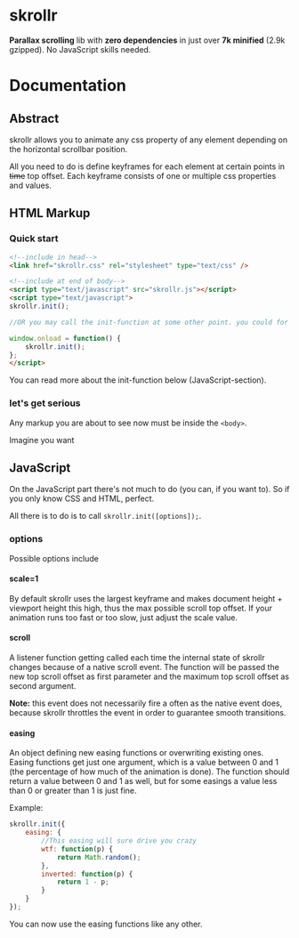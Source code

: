 skrollr
======

**Parallax scrolling** lib with **zero dependencies** in just over **7k minified** (2.9k gzipped). No JavaScript skills needed.


Documentation
======

Abstract
------

skrollr allows you to animate any css property of any element depending on the horizontal scrollbar position.

All you need to do is define keyframes for each element at certain points in ~~time~~ top offset. Each keyframe consists of one or multiple css properties and values.


HTML Markup
------

### Quick start

```html
<!--include in head-->
<link href="skrollr.css" rel="stylesheet" type="text/css" />

<!--include at end of body-->
<script type="text/javascript" src="skrollr.js"></script>
<script type="text/javascript">
skrollr.init();

//OR you may call the init-function at some other point. you could for example use an image preloader.

window.onload = function() {
	skrollr.init();
};
</script>
```

You can read more about the init-function below (JavaScript-section).

### let's get serious

Any markup you are about to see now must be inside the ```<body>```.

Imagine you want


JavaScript
------

On the JavaScript part there's not much to do (you can, if you want to). So if you only know CSS and HTML, perfect.

All there is to do is to call ```skrollr.init([options]);```.

### options

Possible options include

#### scale=1

By default skrollr uses the largest keyframe and makes document height + viewport height this high, thus the max possible scroll top offset. If your animation runs too fast or too slow, just adjust the scale value.

#### scroll

A listener function getting called each time the internal state of skrollr changes because of a native scroll event. The function will be passed the new top scroll offset as first parameter and the maximum top scroll offset as second argument.

**Note:** this event does not necessarily fire a often as the native event does, because skrollr throttles the event in order to guarantee smooth transitions.

#### easing

An object defining new easing functions or overwriting existing ones. Easing functions get just one argument, which is a value between 0 and 1 (the percentage of how much of the animation is done). The function should return a value between 0 and 1 as well, but for some easings a value less than 0 or greater than 1 is just fine.

Example:

```js
skrollr.init({
	easing: {
		//This easing will sure drive you crazy
		wtf: function(p) {
			return Math.random();
		},
		inverted: function(p) {
			return 1 - p;
		}
	}
});
```

You can now use the easing functions like any other.
